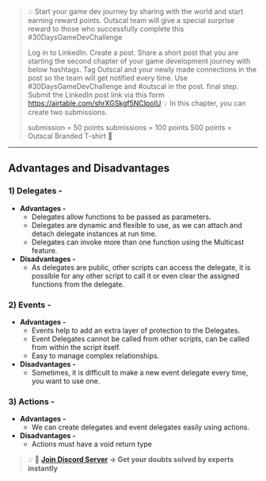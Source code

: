 >💡 Start your game dev journey by sharing with the world and start earning reward points. Outscal team will give a special surprise reward to those who successfully complete this #30DaysGameDevChallenge
>
>Log in to LinkedIn.
Create a post.
Share a short post that you are starting the second chapter of your game development journey with below hashtags.
Tag Outscal and your newly made connections in the post so the team will get notified every time. Use #30DaysGameDevChallenge and #outscal in the post. final step. Submit the LinkedIn post link via this form https://airtable.com/shrXGSkgf5NClpoIU
💡 In this chapter, you can create two submissions.
>
>submission = 50 points
submissions = 100 points
500 points = Outscal Branded T-shirt 👕
>
---
## Advantages and Disadvantages

### 1) **Delegates -**

- **Advantages -**
    - Delegates allow functions to be passed as parameters.
    - Delegates are dynamic and flexible to use, as we can attach and detach delegate instances at run time.
    - Delegates can invoke more than one function using the Multicast feature.
- **Disadvantages -**
    - As delegates are public, other scripts can access the delegate, it is possible for any other script to call it or even clear the assigned functions from the delegate.

### 2) Events -

- **Advantages -**
    - Events help to add an extra layer of protection to the Delegates.
    - Event Delegates cannot be called from other scripts, can be called from within the script itself.
    - Easy to manage complex relationships.
- **Disadvantages -**
    - Sometimes, it is difficult to make a new event delegate every time, you want to use one.

### 3) Actions -

- **Advantages -**
    - We can create delegates and event delegates easily using actions.
- **Disadvantages -**
    - Actions must have a void return type


>💡 🚀 **[Join Discord Server](https://discord.gg/J5zDscnzms) → Get your doubts solved by experts instantly**
